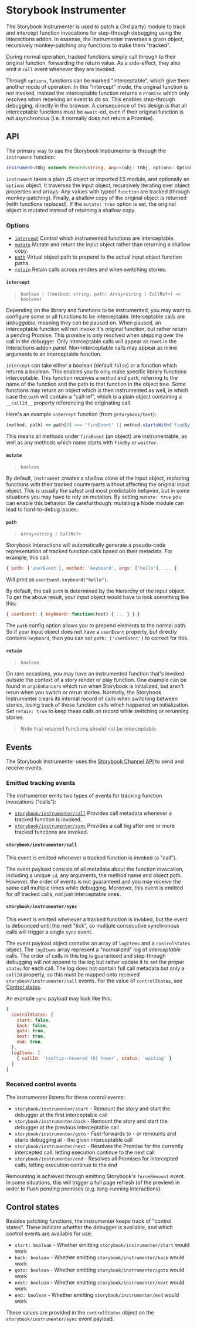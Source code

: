 # Storybook Instrumenter

The Storybook Instrumenter is used to patch a (3rd party) module to track and intercept function invocations for step-through debugging using the Interactions addon. In essense, the Instrumenter traverses a given object, recursively monkey-patching any functions to make them "tracked".

During normal operation, tracked functions simply call through to their original function, forwarding the return value. As a side-effect, they also emit a `call` event whenever they are invoked.

Through `options`, functions can be marked "interceptable", which give them another mode of operation. In this "intercept" mode, the original function is _not_ invoked, instead the interceptable function returns a `Promise` which only resolves when receiving an event to do so. This enables step-through debugging, directly in the browser. A consequence of this design is that all interceptable functions must be `await`-ed, even if their original function is not asynchronous (i.e. it normally does not return a Promise).

## API

The primary way to use the Storybook Instrumenter is through the `instrument` function:

```ts
instrument<TObj extends Record<string, any>>(obj: TObj, options: Options): TObj
```

`instrument` takes a plain JS object or imported ES module, and optionally an `options` object. It traverses the input object, recursively iterating over object properties and arrays. Any values with typeof `function` are tracked (through monkey-patching). Finally, a shallow copy of the original object is returned (with functions replaced). If the `mutate: true` option is set, the original object is mutated instead of returning a shallow copy.

### Options

- [`intercept`](#intercept) Control which instrumented functions are interceptable.
- [`mutate`](#mutate) Mutate and return the input object rather than returning a shallow copy.
- [`path`](#path) Virtual object path to prepend to the actual input object function paths.
- [`retain`](#retain) Retain calls across renders and when switching stories.

#### `intercept`

> `boolean | ((method: string, path: Array<string | CallRef>) => boolean)`

Depending on the library and functions to be instrumented, you may want to configure some or all functions to be interceptable. Interceptable calls are _debuggable_, meaning they can be paused on. When paused, an interceptable function will not invoke it's original function, but rather return a pending Promise. This promise is only resolved when stepping over the call in the debugger. Only interceptable calls will appear as rows in the Interactions addon panel. Non-interceptable calls may appear as inline arguments to an interceptable function.

`intercept` can take either a boolean (default `false`) or a function which returns a boolean. This enables you to only make specific library functions interceptable. This function receives a `method` and `path`, referring to the name of the function and the path to that function in the object tree. Some functions may return an object which is then instrumented as well, in which case the `path` will contain a "call ref", which is a plain object containing a `__callId__` property referencing the originating call.

Here's an example `intercept` function (from `@storybook/test`):

```js
(method, path) => path[0] === 'fireEvent' || method.startsWith('findBy') || method.startsWith('waitFor'),
```

This means all methods under `fireEvent` (an object) are instrumentable, as well as any methods which name starts with `findBy` or `waitFor`.

#### `mutate`

> `boolean`

By default, `instrument` creates a shallow clone of the input object, replacing functions with their tracked counterparts without affecting the original input object. This is usually the safest and most predictable behavior, but in some situations you may have to rely on mutation. By setting `mutate: true` you can enable this behavior. Be careful though: mutating a Node module can lead to hard-to-debug issues.

#### `path`

> `Array<string | CallRef>`

Storybook Interactions will automatically generate a pseudo-code representation of tracked function calls based on their metadata. For example, this call:

```js
{ path: ['userEvent'], method: 'keyboard', args: ['hello'], ... }
```

Will print as `userEvent.keyboard("hello")`.

By default, the call `path` is determined by the hierarchy of the input object. To get the above result, your input object would have to look something like this:

```js
{ userEvent: { keyboard: function(text) { ... } } }
```

The `path` config option allows you to prepend elements to the normal path. So if your input object does not have a `userEvent` property, but directly contains `keyboard`, then you can set `path: ['userEvent']` to correct for this.

#### `retain`

> `boolean`

On rare occasions, you may have an instrumented function that's invoked outside the context of a story render or play function. One example can be found in `argsEnhancers` which run when Storybook is initialized, but aren't rerun when you switch or rerun stories. Normally, the Storybook Instrumenter clears its internal record of calls when switching between stories, losing track of those function calls which happened on initialization. Set `retain: true` to keep these calls on record while switching or rerunning stories.

> Note that retained functions should not be interceptable.

## Events

The Storybook Instrumenter uses the [Storybook Channel API](../channels/README.md) to send and receive events.

### Emitted tracking events

The instrumenter emits two types of events for tracking function invocations ("calls"):

- [`storybook/instrumenter/call`](#storybook-instrumenter-call) Provides call metadata whenever a tracked function is invoked.
- [`storybook/instrumenter/sync`](#storybook-instrumenter-sync) Provides a call log after one or more tracked functions are invoked.

#### `storybook/instrumenter/call`

This event is emitted whenever a tracked function is invoked (a "call").

The event payload consists of all metadata about the function invocation, including a unique `id`, any arguments, the method name and object path. However, the order of events is not guaranteed and you may receive the same call multiple times while debugging. Moreover, this event is emitted for _all_ tracked calls, not just interceptable ones.

#### `storybook/instrumenter/sync`

This event is emitted whenever a tracked function is invoked, but the event is debounced until the next "tick", so multiple consecutive synchronous calls will trigger a single `sync` event.

The event payload object contains an array of `logItems` and a `controlStates` object. The `logItems` array represent a "normalized" log of _interceptable_ calls. The order of calls in this log is guaranteed and step-through debugging will not append to the log but rather update it to set the proper `status` for each call. The log does not contain full call metadata but only a `callId` property, so this must be mapped onto received `storybook/instrumenter/call` events. For the value of `controlStates`, see [Control states](#control-states).

An example `sync` payload may look like this:

```js
{
  controlStates: {
    start: false,
    back: false,
    goto: true,
    next: true,
    end: true,
  },
  logItems: [
    { callId: 'tooltip--hovered [0] hover', status: 'waiting' }
  ]
}
```

### Received control events

The instrumenter listens for these control events:

- `storybook/instrumenter/start` - Remount the story and start the debugger at the first interceptable call
- `storybook/instrumenter/back` - Remount the story and start the debugger at the previous interceptable call
- `storybook/instrumenter/goto` - Fast-forwards to - or remounts and starts debugging at - the given interceptable call
- `storybook/instrumenter/next` - Resolves the Promise for the currently intercepted call, letting execution continue to the next call
- `storybook/instrumenter/end` - Resolves all Promises for intercepted calls, letting execution continue to the end

Remounting is achieved through emitting Storybook's `forceRemount` event. In some situations, this will trigger a full page refresh (of the preview) in order to flush pending promises (e.g. long-running interactions).

## Control states

Besides patching functions, the instrumenter keeps track of "control states". These indicate whether the debugger is available, and which control events are available for use:

- `start: boolean` - Whether emitting `storybook/instrumenter/start` would work
- `back: boolean` - Whether emitting `storybook/instrumenter/back` would work
- `goto: boolean` - Whether emitting `storybook/instrumenter/goto` would work
- `next: boolean` - Whether emitting `storybook/instrumenter/next` would work
- `end: boolean` - Whether emitting `storybook/instrumenter/end` would work

These values are provided in the `controlStates` object on the `storybook/instrumenter/sync` event payload.
